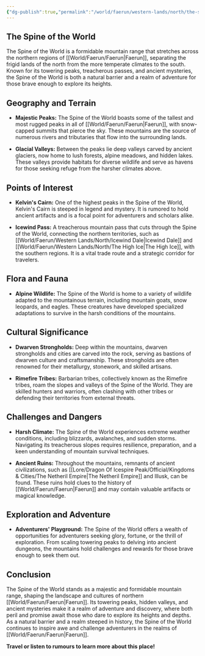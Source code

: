 ```yaml
---
{"dg-publish":true,"permalink":"/world/faerun/western-lands/north/the-spine-of-the-world/"}
---
```



## The Spine of the World

The Spine of the World is a formidable mountain range that stretches across the northern regions of [[World/Faerun/Faerun\|Faerun]], separating the frigid lands of the north from the more temperate climates to the south. Known for its towering peaks, treacherous passes, and ancient mysteries, the Spine of the World is both a natural barrier and a realm of adventure for those brave enough to explore its heights.

## Geography and Terrain

- **Majestic Peaks:** The Spine of the World boasts some of the tallest and most rugged peaks in all of [[World/Faerun/Faerun\|Faerun]], with snow-capped summits that pierce the sky. These mountains are the source of numerous rivers and tributaries that flow into the surrounding lands.
  
- **Glacial Valleys:** Between the peaks lie deep valleys carved by ancient glaciers, now home to lush forests, alpine meadows, and hidden lakes. These valleys provide habitats for diverse wildlife and serve as havens for those seeking refuge from the harsher climates above.

## Points of Interest

- **Kelvin's Cairn:** One of the highest peaks in the Spine of the World, Kelvin's Cairn is steeped in legend and mystery. It is rumored to hold ancient artifacts and is a focal point for adventurers and scholars alike.

- **Icewind Pass:** A treacherous mountain pass that cuts through the Spine of the World, connecting the northern territories, such as [[World/Faerun/Western Lands/North/Icewind Dale\|Icewind Dale]] and [[World/Faerun/Western Lands/North/The High Ice\|The High Ice]], with the southern regions. It is a vital trade route and a strategic corridor for travelers.

## Flora and Fauna

- **Alpine Wildlife:** The Spine of the World is home to a variety of wildlife adapted to the mountainous terrain, including mountain goats, snow leopards, and eagles. These creatures have developed specialized adaptations to survive in the harsh conditions of the mountains.

## Cultural Significance

- **Dwarven Strongholds:** Deep within the mountains, dwarven strongholds and cities are carved into the rock, serving as bastions of dwarven culture and craftsmanship. These strongholds are often renowned for their metallurgy, stonework, and skilled artisans.

- **Rimefire Tribes:** Barbarian tribes, collectively known as the Rimefire tribes, roam the slopes and valleys of the Spine of the World. They are skilled hunters and warriors, often clashing with other tribes or defending their territories from external threats.

## Challenges and Dangers

- **Harsh Climate:** The Spine of the World experiences extreme weather conditions, including blizzards, avalanches, and sudden storms. Navigating its treacherous slopes requires resilience, preparation, and a keen understanding of mountain survival techniques.

- **Ancient Ruins:** Throughout the mountains, remnants of ancient civilizations, such as [[Lore/Dragon Of Icespire Peak/Official/Kingdoms & Cities/The Netheril Empire\|The Netheril Empire]] and Illusk, can be found. These ruins hold clues to the history of [[World/Faerun/Faerun\|Faerun]] and may contain valuable artifacts or magical knowledge.

## Exploration and Adventure

- **Adventurers' Playground:** The Spine of the World offers a wealth of opportunities for adventurers seeking glory, fortune, or the thrill of exploration. From scaling towering peaks to delving into ancient dungeons, the mountains hold challenges and rewards for those brave enough to seek them out.

## Conclusion

The Spine of the World stands as a majestic and formidable mountain range, shaping the landscape and cultures of northern [[World/Faerun/Faerun\|Faerun]]. Its towering peaks, hidden valleys, and ancient mysteries make it a realm of adventure and discovery, where both peril and promise await those who dare to explore its heights and depths. As a natural barrier and a realm steeped in history, the Spine of the World continues to inspire awe and challenge adventurers in the realms of [[World/Faerun/Faerun\|Faerun]].


**Travel or listen to rumours to learn more about this place!**
